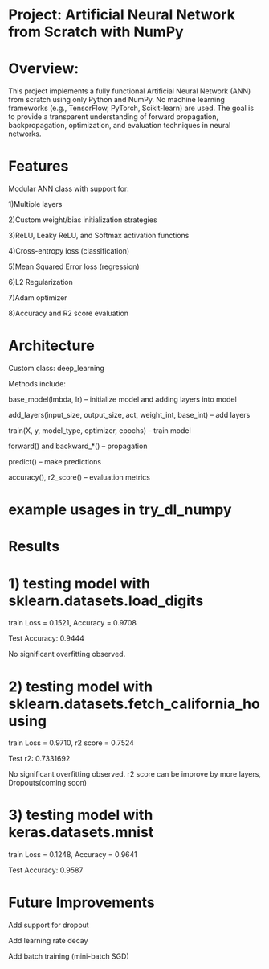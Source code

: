 # Project: Artificial Neural Network from Scratch with NumPy


# Overview:

This project implements a fully functional Artificial Neural Network (ANN) from scratch using only Python and NumPy. No machine learning frameworks (e.g., TensorFlow, PyTorch, Scikit-learn) are used. The goal is to provide a transparent understanding of forward propagation, backpropagation, optimization, and evaluation techniques in neural networks.

# Features

Modular ANN class with support for:

1)Multiple layers

2)Custom weight/bias initialization strategies

3)ReLU, Leaky ReLU, and Softmax activation functions
  
4)Cross-entropy loss (classification)
  
5)Mean Squared Error loss (regression)
  
6)L2 Regularization
  
7)Adam optimizer
  
8)Accuracy and R2 score evaluation

# Architecture

Custom class: deep_learning

Methods include:

base_model(lmbda, lr) – initialize model and adding layers into model 

add_layers(input_size, output_size, act, weight_int, base_int) – add layers

train(X, y, model_type, optimizer, epochs) – train model

forward() and backward_*() – propagation

predict() – make predictions

accuracy(), r2_score() – evaluation metrics

# example usages in try_dl_numpy

# Results

# 1) testing model with sklearn.datasets.load_digits

train Loss = 0.1521, Accuracy = 0.9708

Test Accuracy: 0.9444

No significant overfitting observed. 

# 2) testing model with sklearn.datasets.fetch_california_housing

train Loss = 0.9710, r2 score = 0.7524

Test r2: 0.7331692

 No significant overfitting observed. r2 score can be improve by more layers, Dropouts(coming soon)

 # 3) testing model with keras.datasets.mnist

 train Loss = 0.1248, Accuracy = 0.9641
 
 Test Accuracy: 0.9587

 # Future Improvements

Add support for dropout

Add learning rate decay

Add batch training (mini-batch SGD)



 




